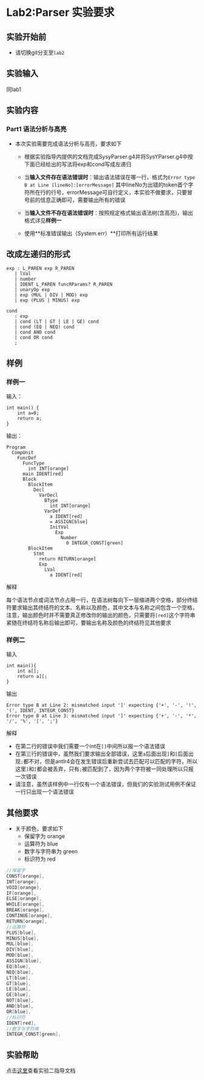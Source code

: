 # Lab2:Parser 实验要求

## 实验开始前

- 请切换git分支至`lab2`

## 实验输入

同lab1

## 实验内容

### Part1 语法分析与高亮

- 本次实验需要完成语法分析与高亮，要求如下
    - 根据实验指导内提供的文档完成SysyParser.g4并将SysYParser.g4中按下面已经给出的写法将exp和cond写成左递归

    - 当**输入文件存在语法错误时**：输出语法错误在哪一行，格式为`Error type B at Line [lineNo]:[errorMessage]` 其中lineNo为出错的token首个字符所在行的行号，errorMessage可自行定义，本实验不做要求，只要冒号前的信息正确即可，需要输出所有的错误

    - 当**输入文件不存在语法错误时**：按照规定格式输出语法树(含高亮)，输出格式详见**样例一**
    
    - 使用**标准错误输出（System.err）**打印所有运行结果

## 改成左递归的形式

``` antlr 
exp : L_PAREN exp R_PAREN
   | lVal
   | number
   | IDENT L_PAREN funcRParams? R_PAREN
   | unaryOp exp
   | exp (MUL | DIV | MOD) exp
   | exp (PLUS | MINUS) exp

cond
   : exp
   | cond (LT | GT | LE | GE) cond
   | cond (EQ | NEQ) cond
   | cond AND cond
   | cond OR cond
   ;
```

## 样例

### 样例一

输入：

```SysY
int main() {
    int a=0;
    return a;
}
```
输出：

```
Program
  CompUnit
    FuncDef
      FuncType
        int INT[orange]
      main IDENT[red]
      Block
        BlockItem
          Decl
            VarDecl
              BType
                int INT[orange]
              VarDef
                a IDENT[red]
                = ASSIGN[blue]
                InitVal
                  Exp
                    Number
                      0 INTEGR_CONST[green]
        BlockItem
          Stmt
            return RETURN[orange]
            Exp
              LVal
                a IDENT[red]

```

解释

每个语法节点或词法节点占用一行，在语法树每向下一层缩进两个空格，部分终结符要求输出其终结符的文本、名称以及颜色，其中文本与名称之间包含一个空格，注意，输出颜色时并不需要真正修改你的输出的颜色，只需要将`[red]`这个字符串紧随在终结符名称后输出即可，要输出名称及颜色的终结符见其他要求

### 样例二

输入

```SysY
int main(){
    int a[];
    return a][;
}
```

输出

```
Error type B at Line 2: mismatched input ']' expecting {'+', '-', '!', '(', IDENT, INTEGR_CONST}
Error type B at Line 3: mismatched input ']' expecting {'+', '-', '*', '/', '%', '[', ';'}
```

解释

- 在第二行的错误中我们需要一个int在`[]`中间所以报一个语法错误
- 在第三行的错误中，虽然我们要求输出全部错误，这里`a`后面出现`]`和`[`后面出现`;`都不对，但是antlr4会在发生错误后重新尝试去匹配可以匹配的字符，所以这里`]`和`[`都会被丢弃，只有`;`被匹配到了，因为两个字符被一同处理所以只报一次错误
- 请注意，虽然该样例中一行仅有一个语法错误，但我们的实验测试用例不保证一行只出现一个语法错误

## 其他要求

- 关于颜色，要求如下
    - 保留字为 orange
    - 运算符为 blue
    - 数字与字符串为 green
    - 标识符为 red
```java
//保留字
CONST[orange],
INT[orange], 
VOID[orange],
IF[orange], 
ELSE[orange], 
WHILE[orange], 
BREAK[orange], 
CONTINUE[orange], 
RETURN[orange],
//运算符
PLUS[blue], 
MINUS[blue], 
MUL[blue], 
DIV[blue], 
MOD[blue], 
ASSIGN[blue], 
EQ[blue], 
NEQ[blue], 
LT[blue], 
GT[blue],
LE[blue], 
GE[blue], 
NOT[blue], 
AND[blue], 
OR[blue],
//标识符 
IDENT[red], 
//数字与字符串
INTEGR_CONST[green],
```

## 实验帮助
点击[这里](lab2-parser/help.md)查看实验二指导文档
